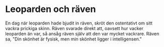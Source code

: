 # Leoparden och räven

En dag när leoparden hade bjudit in räven, skröt den ostentativt om sitt vackra prickiga skinn. Räven svarade direkt att, oavsett hur vacker leoparden än var, så ansåg räven själv att den var mycket vackrare. Räven sa, "Din skönhet är fysisk, men min skönhet ligger i intelligensen."